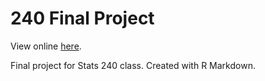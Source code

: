 # 240 Final Project

View online [here](https://avery2.github.io/240_FinalProject/).

Final project for Stats 240 class. Created with R Markdown.
